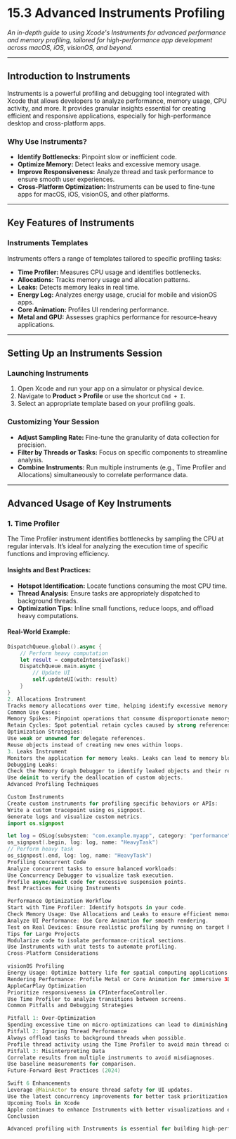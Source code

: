# 15.3 Advanced Instruments Profiling

_An in-depth guide to using Xcode's Instruments for advanced performance and memory profiling, tailored for high-performance app development across macOS, iOS, visionOS, and beyond._

---

## Introduction to Instruments

Instruments is a powerful profiling and debugging tool integrated with Xcode that allows developers to analyze performance, memory usage, CPU activity, and more. It provides granular insights essential for creating efficient and responsive applications, especially for high-performance desktop and cross-platform apps.

### Why Use Instruments?
- **Identify Bottlenecks:** Pinpoint slow or inefficient code.
- **Optimize Memory:** Detect leaks and excessive memory usage.
- **Improve Responsiveness:** Analyze thread and task performance to ensure smooth user experiences.
- **Cross-Platform Optimization:** Instruments can be used to fine-tune apps for macOS, iOS, visionOS, and other platforms.

---

## Key Features of Instruments

### Instruments Templates
Instruments offers a range of templates tailored to specific profiling tasks:
- **Time Profiler:** Measures CPU usage and identifies bottlenecks.
- **Allocations:** Tracks memory usage and allocation patterns.
- **Leaks:** Detects memory leaks in real time.
- **Energy Log:** Analyzes energy usage, crucial for mobile and visionOS apps.
- **Core Animation:** Profiles UI rendering performance.
- **Metal and GPU:** Assesses graphics performance for resource-heavy applications.

---

## Setting Up an Instruments Session

### Launching Instruments
1. Open Xcode and run your app on a simulator or physical device.
2. Navigate to **Product > Profile** or use the shortcut `Cmd + I`.
3. Select an appropriate template based on your profiling goals.

### Customizing Your Session
- **Adjust Sampling Rate:** Fine-tune the granularity of data collection for precision.
- **Filter by Threads or Tasks:** Focus on specific components to streamline analysis.
- **Combine Instruments:** Run multiple instruments (e.g., Time Profiler and Allocations) simultaneously to correlate performance data.

---

## Advanced Usage of Key Instruments

### 1. Time Profiler
The Time Profiler instrument identifies bottlenecks by sampling the CPU at regular intervals. It’s ideal for analyzing the execution time of specific functions and improving efficiency.

#### Insights and Best Practices:
- **Hotspot Identification:** Locate functions consuming the most CPU time.
- **Thread Analysis:** Ensure tasks are appropriately dispatched to background threads.
- **Optimization Tips:** Inline small functions, reduce loops, and offload heavy computations.

#### Real-World Example:
```swift
DispatchQueue.global().async {
    // Perform heavy computation
    let result = computeIntensiveTask()
    DispatchQueue.main.async {
        // Update UI
        self.updateUI(with: result)
    }
}
2. Allocations Instrument
Tracks memory allocations over time, helping identify excessive memory usage and inefficient allocation patterns.
Common Use Cases:
Memory Spikes: Pinpoint operations that consume disproportionate memory.
Retain Cycles: Spot potential retain cycles caused by strong references.
Optimization Strategies:
Use weak or unowned for delegate references.
Reuse objects instead of creating new ones within loops.
3. Leaks Instrument
Monitors the application for memory leaks. Leaks can lead to memory bloat and crashes, especially in long-running apps.
Debugging Leaks:
Check the Memory Graph Debugger to identify leaked objects and their references.
Use deinit to verify the deallocation of custom objects.
Advanced Profiling Techniques

Custom Instruments
Create custom instruments for profiling specific behaviors or APIs:
Write a custom tracepoint using os_signpost.
Generate logs and visualize custom metrics.
import os.signpost

let log = OSLog(subsystem: "com.example.myapp", category: "performance")
os_signpost(.begin, log: log, name: "HeavyTask")
// Perform heavy task
os_signpost(.end, log: log, name: "HeavyTask")
Profiling Concurrent Code
Analyze concurrent tasks to ensure balanced workloads:
Use Concurrency Debugger to visualize task execution.
Profile async/await code for excessive suspension points.
Best Practices for Using Instruments

Performance Optimization Workflow
Start with Time Profiler: Identify hotspots in your code.
Check Memory Usage: Use Allocations and Leaks to ensure efficient memory management.
Analyze UI Performance: Use Core Animation for smooth rendering.
Test on Real Devices: Ensure realistic profiling by running on target hardware.
Tips for Large Projects
Modularize code to isolate performance-critical sections.
Use Instruments with unit tests to automate profiling.
Cross-Platform Considerations

visionOS Profiling
Energy Usage: Optimize battery life for spatial computing applications.
Rendering Performance: Profile Metal or Core Animation for immersive 3D UI.
AppleCarPlay Optimization
Prioritize responsiveness in CPInterfaceController.
Use Time Profiler to analyze transitions between screens.
Common Pitfalls and Debugging Strategies

Pitfall 1: Over-Optimization
Spending excessive time on micro-optimizations can lead to diminishing returns. Focus on critical paths first.
Pitfall 2: Ignoring Thread Performance
Always offload tasks to background threads when possible.
Profile thread activity using the Time Profiler to avoid main thread congestion.
Pitfall 3: Misinterpreting Data
Correlate results from multiple instruments to avoid misdiagnoses.
Use baseline measurements for comparison.
Future-Forward Best Practices (2024)

Swift 6 Enhancements
Leverage @MainActor to ensure thread safety for UI updates.
Use the latest concurrency improvements for better task prioritization.
Upcoming Tools in Xcode
Apple continues to enhance Instruments with better visualizations and expanded templates. Stay updated with WWDC sessions for the latest features.
Conclusion

Advanced profiling with Instruments is essential for building high-performance applications. By systematically analyzing memory, CPU, and rendering performance, developers can ensure their apps run smoothly across all Apple platforms. Mastering Instruments not only helps in debugging but also enables proactive optimizations, ensuring a polished user experience for high-performance desktop and cross-platform applications.
